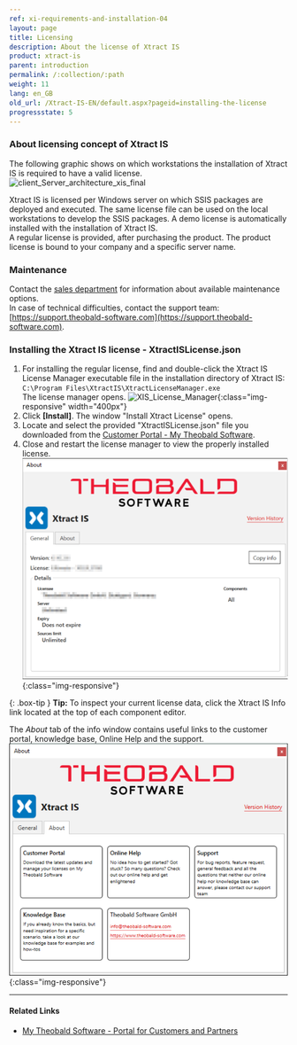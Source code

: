 ```yaml
---
ref: xi-requirements-and-installation-04
layout: page
title: Licensing
description: About the license of Xtract IS
product: xtract-is
parent: introduction
permalink: /:collection/:path
weight: 11
lang: en_GB
old_url: /Xtract-IS-EN/default.aspx?pageid=installing-the-license
progressstate: 5
---
```



<!---Xtract IS cannot be used outside SSIS,
which is why an SQL Server license is required, even if the SQL Server database is not used.-->

<!---
| Component   | ERP | BW | Enterprise <br> License | Ultimate <br> License |
|-------------|:-----:|:----:|:--------------------:|:------------------:|
| Table       | R   | R  | X                  | X                |
| BAPI        | R/W  | R/W | X                  | X                |
| Query       | R   |    | X                  | X                |
| ABAP Report | R   |    |                    | X                |
| DeltaQ      | R   | R  |                    | X                |
| BW Cube     |     | R  | X                  | X                |
| Hierarchy   |     | R  |                    | X                |
| OHS         |     | R  |                    | X                |
| BW Loader   |     | W  |                    | X                | 
| ODP         | R | R |  | X |
-->



### About licensing concept of Xtract IS
The following graphic shows on which workstations the installation of Xtract IS is required to have a valid license.   
![client_Server_architecture_xis_final](/img/content/xis/client_server_xis.png)<br>

Xtract IS is licensed per Windows server on which SSIS packages are deployed and executed. The same license file can be used on the local workstations to develop the SSIS packages.
A demo license is automatically installed with the installation of Xtract IS. <br>
A regular license is provided, after purchasing the product. The product license is bound to your company and a specific server name. 

### Maintenance
Contact the [sales department](mailto:sales@theobald-software.com) for information about available maintenance options.<br>
In case of technical difficulties, contact the support team: [https://support.theobald-software.com](https://support.theobald-software.com).

### Installing the Xtract IS license - XtractISLicense.json
1. For installing the regular license, find and double-click the Xtract IS License Manager executable file in the installation directory of Xtract IS:<br>
`C:\Program Files\XtractIS\XtractLicenseManager.exe` <br>
The license manager opens. 
![XIS_License_Manager](/img/content/xis/xis_license-manager.png){:class="img-responsive" width="400px"}
2. Click **[Install]**. The window "Install Xtract License" opens.
3. Locate and select the provided "XtractISLicense.json" file you downloaded from the [Customer Portal - My Theobald Software](https://my.theobald-software.com).
4. Close and restart the license manager to view the properly installed license.  
![XIS_License_Info](/img/content/XIS_License_Info.png){:class="img-responsive"}

{: .box-tip }
**Tip:** To inspect your current license data, click the Xtract IS Info link located at the top of each component editor.

The *About* tab of the info window contains useful links to the customer portal, knowledge base, Online Help and the support. <br> 
![Abot](/img/content/about-xis.png){:class="img-responsive"}

****
#### Related Links
- [My Theobald Software - Portal for Customers and Partners](https://my.theobald-software.com/)


